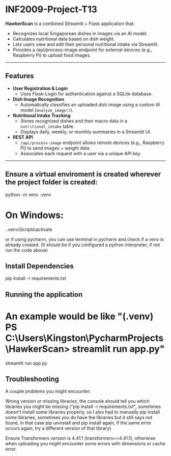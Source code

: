 # INF2009-Project-T13

**HawkerScan** is a combined Streamlit + Flask application that:
- Recognizes local Singaporean dishes in images via an AI model.
- Calculates nutritional data based on dish weight.
- Lets users view and edit their personal nutritional intake via Streamlit.
- Provides a /api/process-image endpoint for external devices (e.g., Raspberry Pi) to upload food images.

---

## Features

- **User Registration & Login**  
  - Uses Flask-Login for authentication against a SQLite database.
- **Dish Image Recognition**  
  - Automatically classifies an uploaded dish image using a custom AI model (`analyze_image()`).
- **Nutritional Intake Tracking**  
  - Stores recognized dishes and their macro data in a `nutritional_intake` table.
  - Displays daily, weekly, or monthly summaries in a Streamlit UI.
- **REST API**  
  - `/api/process-image` endpoint allows remote devices (e.g., Raspberry Pi) to send images + weight data.
  - Associates each request with a user via a unique API key.

---

## Ensure a virtual enviroment is created wherever the project folder is created:

python -m venv .venv
# On Windows:
.\.venv\Scripts\activate

or if using pycharm, you can use terminal in pycharm and check if a venv is already created. (It should be if you configured a python interpreter, if not run the code above)

##  Install Dependencies

pip install -r requirements.txt


## Running the application
# An example would be like "(.venv) PS C:\Users\Kingston\PycharmProjects\HawkerScan> streamlit run app.py"

streamlit run app.py

## Troubleshooting

A couple problems you might encounter:

Wrong version or missing libraries, the console should tell you which libraries you might be missing ("pip install -r requirements.txt", sometimes doesn't install some libraries properly, so I also had to manually pip install some libraries, sometimes you do have the libraries but it still says not found, in that case pip uninstall and pip install again, if the same error occurs again, try a different version of that library)

Ensure Transformers version is 4.41.1 (transformers==4.41.1), otherwise when uploading you might encounter some errors with dimensions or cache error.
